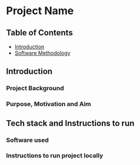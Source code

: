 # Project Name

## Table of Contents

- [Introduction](README.md)
- [Software Methodology](doc/method.md)

## Introduction

### Project Background

### Purpose, Motivation and Aim

## Tech stack and Instructions to run

### Software used

### Instructions to run project locally
